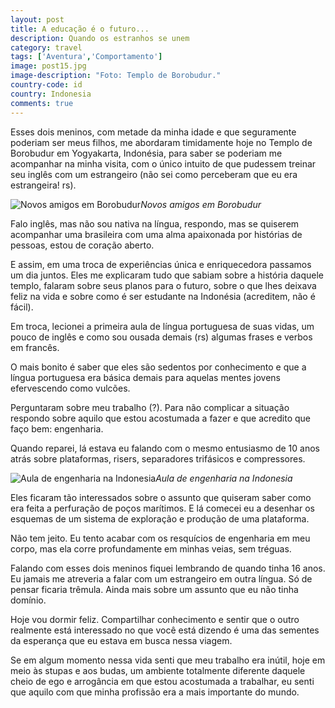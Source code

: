 ```yaml
---
layout: post
title: A educação é o futuro...
description: Quando os estranhos se unem
category: travel
tags: ['Aventura','Comportamento']
image: post15.jpg
image-description: "Foto: Templo de Borobudur."
country-code: id
country: Indonesia
comments: true
---
```



Esses dois meninos, com metade da minha idade e que seguramente poderiam ser meus filhos, me abordaram timidamente hoje no Templo de Borobudur em Yogyakarta, Indonésia, para saber se poderiam me acompanhar na minha visita, com o único intuito de que pudessem treinar seu inglês com um estrangeiro (não sei como perceberam que eu era estrangeira! rs).

![Novos amigos em Borobudur]({{site.baseurl}}/assets/images/photos/posts/borobudur.jpg)*Novos amigos em Borobudur*

Falo inglês, mas não sou nativa na língua, respondo, mas se quiserem acompanhar uma brasileira com uma alma apaixonada por histórias de pessoas, estou de coração aberto. 

E assim, em uma troca de experiências única e enriquecedora passamos um dia juntos. Eles me explicaram tudo que sabiam sobre a história daquele templo, falaram sobre seus planos para o futuro, sobre o que lhes deixava feliz na vida e sobre como é ser estudante na Indonésia (acreditem, não é fácil). 

Em troca, lecionei a primeira aula de língua portuguesa de suas vidas, um pouco de inglês e como sou ousada demais (rs) algumas frases e verbos em francês. 

O mais bonito é saber que eles são sedentos por conhecimento e que a língua portuguesa era básica demais para aquelas mentes jovens efervescendo como vulcões. 

Perguntaram sobre meu trabalho (?). Para não complicar a situação respondo sobre aquilo que estou acostumada a fazer e que acredito que faço bem: engenharia. 

Quando reparei, lá estava eu falando com o mesmo entusiasmo de 10 anos atrás sobre plataformas, risers, separadores trifásicos e compressores. 

![Aula de engenharia na Indonesia]({{site.baseurl}}/assets/images/photos/posts/aulaengenharia.jpg)*Aula de engenharia na Indonesia*

Eles ficaram tão interessados sobre o assunto que quiseram saber como era feita a perfuração de poços marítimos. E lá comecei eu a desenhar os esquemas de um sistema de exploração e produção de uma plataforma. 

Não tem jeito. Eu tento acabar com os resquícios de engenharia em meu corpo, mas ela corre profundamente em minhas veias, sem tréguas. 

Falando com esses dois meninos fiquei lembrando de quando tinha 16 anos. Eu jamais me atreveria a falar com um estrangeiro em outra língua. Só de pensar ficaria trêmula. Ainda mais sobre um assunto que eu não tinha domínio.

Hoje vou dormir feliz. Compartilhar conhecimento e sentir que o outro realmente está interessado no que você está dizendo é uma das sementes da esperança que eu estava em busca nessa viagem. 

Se em algum momento nessa vida senti que meu trabalho era inútil, hoje em meio às stupas e aos budas, um ambiente totalmente diferente daquele cheio de ego e arrogância em que estou acostumada a trabalhar, eu senti que aquilo com que minha profissão era a mais importante do mundo.
